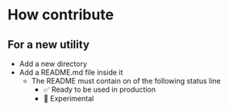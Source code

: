 # How contribute

## For a new utility

* Add a new directory
* Add a README.md file inside it
  * The README must contain on of the following status line
    * ✅ Ready to be used in production
    * 🧪 Experimental
